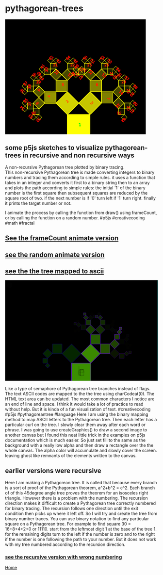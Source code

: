 # pythagorean-trees
![tree number](treeNumber.png)
## some p5js sketches to visualize pythagorean-trees in recursive and non recursive ways
A non-recursive Pythagorean tree plotted by binary tracing.  
This non-recursive Pythagorean tree is made converting integers to binary numbers and tracing them according to simple rules. it uses a function that  takes in an integer and  converts it first to a binary string then to an array and plots the path according to simple rules:
the initial '1' of the binary number is the first square then subsequent squares are reduced by  the square root of two. if the next number is if '0' turn left if '1' turn right. finally it prints the target number or not.

I animate the process by calling the function from draw() using frameCount, or by calling the function on a random number.
#p5js #creativecoding #math #fractal

## [See the frameCount animate version](https://editor.p5js.org/greggelong/present/DS2mrw4XK)

## [see the random animate version](https://editor.p5js.org/greggelong/present/fgF5HZoB8)


## [see the the tree mapped to ascii](https://editor.p5js.org/greggelong/present/IR_qWYzic)

![tree ascii](treeASCII.png)

Like a type of semaphore of Pythagorean tree branches instead of flags.  The text ASCII codes are mapped to the the tree using charCodeat(0).  The HTML text area can be updated. The most common characters I notice are an end of line and space. I think it would take a lot of practice to read without help. But it is kinda of a fun visualization of text. #creativecoding #p5js #pythagoreantree #language
Here I am using the binary mapping method to map ASCII letters to the Pythagorean tree. Then each letter has a particular curl on the tree. I  slowly clear  them away after each word or phrase. I was going to use createGraphics() to draw a second image to another canvas but I found this neat little trick in the examples on p5js documentation which is much easier. So just set fill to the same as the background with a really low alpha and then draw a rectangle over the the whole canvas.  The alpha color will accumulate and slowly cover the screen. leaving ghost like remnants of the elements written to the canvas.

## earlier versions were recursive
Here I am making a Pythagorean tree.  It is called that because every branch is a sort of proof of the Pythagorean theorem, a^2+b^2 = c^2.  Each branch of of this 45degree angle tree proves the theorem  for an isosceles right triangle. However there is a problem with the numbering. 
   The recursion direction makes it difficult to create a Pythagorean tree correctly numbered for binary tracing. The recursion follows one direction until the exit condition then picks up where it left off.  So I will try and create the tree from binary number traces.   You can use binary notation to find any particular square on a Pythagorean tree.  For example to find square 30 = 16+8+4+2+0 or 11110. start from the leftmost digit 1 at the base of the tree 1. for the remaining digits turn to the left if the number is zero and to the right if the number is one following the path to your number. But it does not work with my tree numbered according to the recursion direction.

### [see the recursive version with wrong numbering](https://editor.p5js.org/greggelong/full/2YZfAf863)

[Home](https://greggelong.github.io/)
